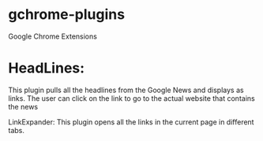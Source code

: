 # gchrome-plugins
Google Chrome Extensions

HeadLines:
==========
This plugin pulls all the headlines from the Google News and displays as links. The user can click on the link to go to the
actual website that contains the news

LinkExpander:
This plugin opens all the links in the current page in different tabs. 

